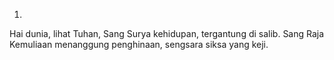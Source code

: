 1.
Hai dunia, lihat Tuhan, Sang Surya kehidupan,
tergantung di salib. Sang Raja Kemuliaan menanggung
penghinaan, sengsara siksa yang keji.